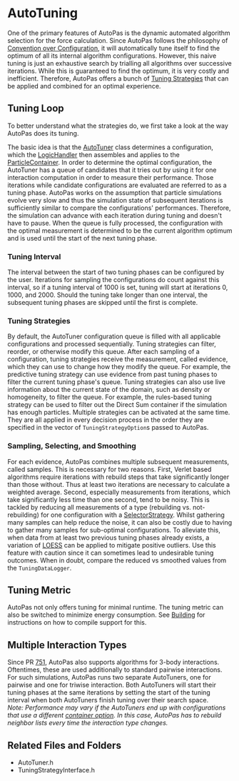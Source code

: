 # AutoTuning

One of the primary features of AutoPas is the dynamic automated algorithm selection for the force calculation.
Since AutoPas follows the philosophy of [Convention over Configuration](https://en.wikipedia.org/wiki/Convention_over_configuration), it will automatically tune itself to find the optimum of all its internal algorithm configurations.
However, this naive tuning is just an exhaustive search by trialling all algorithms over successive iterations.
While this is guaranteed to find the optimum, it is very costly and inefficient.
Therefore, AutoPas offers a bunch of [Tuning Strategies](https://github.com/AutoPas/AutoPas/blob/master/src/autopas/options/TuningStrategyOption.h) that can be applied and combined for an optimal experience.

## Tuning Loop
To better understand what the strategies do, we first take a look at the way AutoPas does its tuning.

The basic idea is that the [AutoTuner](https://github.com/AutoPas/AutoPas/blob/master/src/autopas/tuning/AutoTuner.h) class determines a configuration, which the [LogicHandler](https://github.com/AutoPas/AutoPas/blob/master/src/autopas/LogicHandler.h) then assembles and applies to the [ParticleContainer](https://github.com/AutoPas/AutoPas/blob/master/src/autopas/containers/ParticleContainerInterface.h).
In order to determine the optimal configuration, the AutoTuner has a queue of candidates that it tries out by using it for one interaction computation in order to measure their performance.
Those iterations while candidate configurations are evaluated are referred to as a tuning phase.
AutoPas works on the assumption that particle simulations evolve very slow and thus the simulation state of subsequent iterations is sufficiently similar to compare the configurations' performances.
Therefore, the simulation can advance with each iteration during tuning and doesn't have to pause.
When the queue is fully processed, the configuration with the optimal measurement is determined to be the current algorithm optimum and is used until the start of the next tuning phase.

### Tuning Interval
The interval between the start of two tuning phases can be configured by the user.
Iterations for sampling the configurations do count against this interval, so if a tuning interval of 1000 is set, tuning will start at iterations 0, 1000, and 2000.
Should the tuning take longer than one interval, the subsequent tuning phases are skipped until the first is complete.

### Tuning Strategies
By default, the AutoTuner configuration queue is filled with all applicable configurations and processed sequentially.
Tuning strategies can filter, reorder, or otherwise modify this queue.
After each sampling of a configuration, tuning strategies receive the measurement, called evidence, which they can use to change how they modify the queue. 
For example, the predictive tuning strategy can use evidence from past tuning phases to filter the current tuning phase's queue.
Tuning strategies can also use live information about the current state of the domain, such as density or homogeneity, to filter the queue. 
For example, the rules-based tuning strategy can be used to filter out the Direct Sum container if the simulation has enough particles.
Multiple strategies can be activated at the same time.
They are all applied in every decision process in the order they are specified in the vector of `TuningStrategyOption`s passed to AutoPas.

### Sampling, Selecting, and Smoothing
For each evidence, AutoPas combines multiple subsequent measurements, called samples.
This is necessary for two reasons.
First, Verlet based algorithms require iterations with rebuild steps that take significantly longer than those without.
Thus at least two iterations are necessary to calculate a weighted average.
Second, especially measurements from iterations, which take significantly less time than one second, tend to be noisy.
This is tackled by reducing all measurements of a type (rebuilding vs. not-rebuilding) for one configuration with a [SelectorStrategy](https://github.com/AutoPas/AutoPas/blob/master/src/autopas/options/SelectorStrategyOption.h).
Whilst gathering many samples can help reduce the noise, it can also be costly due to having to gather many samples for sub-optimal configurations.
To alleviate this, when data from at least two previous tuning phases already exists, a variation of [LOESS](https://en.wikipedia.org/wiki/Local_regression) can be applied to mitigate positive outliers. 
Use this feature with caution since it can sometimes lead to undesirable tuning outcomes. 
When in doubt, compare the reduced vs smoothed values from the `TuningDataLogger`. 

## Tuning Metric
AutoPas not only offers tuning for minimal runtime.
The tuning metric can also be switched to minimize energy consumption.
See [Building](https://github.com/AutoPas/AutoPas/blob/master/docs/userdoc/Building.md) for instructions on how to compile support for this.

## Multiple Interaction Types
Since PR [751](https://github.com/AutoPas/AutoPas/pull/751), AutoPas also supports algorithms for 3-body interactions.
Oftentimes, these are used additionally to standard pairwise interactions. For such simulations, AutoPas runs two separate AutoTuners, one for pairwise and one for triwise interaction.
Both AutoTuners will start their tuning phases at the same iterations by setting the start of the tuning interval when both AutoTuners finish tuning over their search space.  
_Note: Performance may vary if the AutoTuners end up with configurations that use a different [container option](https://github.com/AutoPas/AutoPas/blob/tuningDoc/src/autopas/options/ContainerOption.h). 
In this case, AutoPas has to rebuild neighbor lists every time the interaction type changes._

## Related Files and Folders
- AutoTuner.h
- TuningStrategyInterface.h
